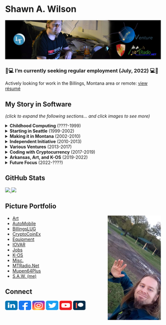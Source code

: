 # Shawn A. Wilson

[![Banner](https://github.com/lannocc/lannocc/raw/main/banner.png)](https://github.com/lannocc)

### 🙋💻 I’m currently seeking regular employment (July, 2022) 💻🙋

Actively looking for work in the Billings, Montana area or remote: [view résumé](https://github.com/lannocc/lannocc/blob/main/resume-lannocc-billings2022.pdf)


## My Story in Software

*(click to expand the following sections... and click images to see more)*


<details>
<summary><b>Childhood Computing</b> (????-1999)</summary>

#### BASIC Beginnings
<a title="View Equipment" href="https://github.com/lannocc/lannocc/blob/main/equipment/README.md"><img align="right" src="https://github.com/lannocc/lannocc/raw/main/equipment/2021-01-06(5).jpg" width="200"></a>
TRS-80, Commodore 64, Atari 520 ST... these are the machines of my childhood. Even for the time, they were by no means modern. I remember drooling over 386 and 486 computers when I spied them in a store-front window, but I knew we couldn't afford them. Even though plenty of games existed, that's not what was included in the hand-me-down tech that I was still gracious to receive. What was included were manuals, lots of manuals. So if this 10-year-old boy was going find anything interesting to do with these computers, he was going to have to write it himself! That's when I learned BASIC and thus began what was to be a life-long interest in programming.

#### Jump into Java
Sometime during my freshman and sophomore years of high school, I took two programming courses at the local junior college. Although these were just intoroductory classes, they finally exposed me to some "real" programming languages: C and C++. I excelled during class but they left me wanting more. When I was 15 or 16, that time when most teenagers are busy earning their driver's license and procuring a car, I bought a computer instead. That is, I ordered it piecemeal from about 10 different companies straight out of Computer Shopper magazine. And it worked! Finally, I had a "modern" machine: Cyrix P200+ CPU and 32MB RAM.

Fresh from the programming classes and with a decent computer, it was time to dig in. Just one problem: I couldn't afford the sorts of tools we used in class (Boreland C compiler). Anyways, there was this new language similar to C++ I was hearing about -- Java. It was getting a lot of buzz and I wanted to make my own web page applet. So I got the book: "Teach Yourself Java in 24 Hours." That single source (tools included!) was all I needed to jump into Java 1.0 programming... and set me on a course of work for the next decade and beyond!
</details>


<details>
<summary><b>Starting in Seattle</b> (1999-2002)</summary>

#### University of Washington
<p>
<a title="View Jobs" href="https://github.com/lannocc/lannocc/blob/main/jobs/README.md"><img align="right" src="https://github.com/lannocc/lannocc/raw/main/jobs/uw.jpg" width="200"></a>
My junior and senior high school years were spent almost entirely at the local community college, thanks to Washington State's "Running Start" program which covered the tuition. However, after graduating in 1999 I did have a small amount of money, enough to cover first year at university, so I applied and was accepted to University of Washington.
</p>
<p>
<a title="View Jobs" href="https://github.com/lannocc/lannocc/blob/main/jobs/README.md"><img align="right" src="https://github.com/lannocc/lannocc/raw/main/jobs/uw-marygates.jpg" width="200"></a>
Shortly after beginning studies at U.W. in the fall of '99, I took an on-campus student job with the university's Computing & Communications department. Though starting in a junior technical support position, I soon moved up to providing account support to university staff. It was during this time I met some amazing people and was there during the grand opening of Mary Gates Hall (presented by Bill Gates) -- our new workplace. At U.W. was also where I was first introduced to Unix systems, and after installing Red Hat Linux 6 on my own computer and joining the local Linux User's Group, I was hooked!
</p>

#### HCM International and Meta4: From Lake Washington to Madrid
<p>
It was after my first year at university that I was faced with a difficult choice: stay in school and go into debt, or attempt to get that ideal job which was the main reason I was in school, but without finishing first. I did the latter in October, 2000 when I was hired on at HCM (Human Capital Management) as their youngest ever hire!
</p>
<p>
<a title="View Jobs" href="https://github.com/lannocc/lannocc/blob/main/jobs/README.md"><img align="right" src="https://github.com/lannocc/lannocc/raw/main/jobs/hcm.gif"></a>
HCM was a great place to work, in the beautiful Leschi Park area of Seattle right on the shore of Lake Washington. Specializing in HR software for Fortune 500 companies, we built tools for things like employee satisfaction surveys and complete benefits management. As an international organization, I performed work on defining and coding standards for localization (language, dates, currency, etc.) of our web services.
</p>
<p>
<a title="View Jobs" href="https://github.com/lannocc/lannocc/blob/main/jobs/README.md"><img align="right" src="https://github.com/lannocc/lannocc/raw/main/jobs/meta4.jpg" width="200"></a>
When HCM partnered with a Spanish company called Meta4, we began to use some of their tools including a JSP tag library. Unfortunately, problems were found in the implementation which we were unable to get resolution on until I identified the root causes by working through the decompiled output of the provided Java classes. This work was vital to our production and significant enough that HCM flew myself and one other developer out to Madrid for two weeks so that we could advise and oversee the solution to our satisfaction. What an amazing experience for 19-year-old me!
</p>
</details>


<details>
<summary><b>Making it in Montana</b> (2002-2010)</summary>

#### ATM Express
<p>
<a title="View Jobs" href="https://github.com/lannocc/lannocc/blob/main/jobs/README.md"><img align="right" src="https://github.com/lannocc/lannocc/raw/main/jobs/atmr.gif"></a>
It was early 2002 and HCM was struggling to keep us paid on time, apparently just one of many victims succumbing to the after-effects of the dot-com bubble. But thanks to my membership on the SeaJUG (Seattle Java User's Group) mailing list, I was pointed in a new direction: a company called ATM Express in Billings, Montana was hiring. ATM Express had recently transitioned from ASP to a Java-based MVC framework for their ATMReports.com web offering and were seeking to add another developer to their team. I had nothing holding me back in Seattle so they flew me out for an interview and weekend stay in Montana and I immediately fell in love with the place.
</p>
<p>
<a title="View Jobs" href="https://github.com/lannocc/lannocc/blob/main/jobs/README.md"><img align="right" src="https://github.com/lannocc/lannocc/raw/main/jobs/inc500.jpg" width="200"><img align="right" src="https://github.com/lannocc/lannocc/raw/main/jobs/atme.png"></a>
At ATM Express I was able to work through some real challenges and grow as a developer. We were recognized two years in a row by Inc. 500 as the largest privately-held ATM distributor in the U.S. At the time, the organization was small enough that I worked on all areas of our software: from core MVC framework, data modeling, web-based reporting and step-by-step wizards, to direct client-server data feeds with financial institutions and ATM event messaging encapsulation.
</p>

#### Payment Alliance
<p>
<a title="View Jobs" href="https://github.com/lannocc/lannocc/blob/main/jobs/README.md"><img align="right" src="https://github.com/lannocc/lannocc/raw/main/jobs/pai.gif"></a>
My work at ATM Express was long term and satisfying, so when we merged with a company called Payment Alliance I played a significant role bringing the two sides of the business (ATM and bankcard/point-of-sale) together into a single cohesive web platform. This started with a week spent in West Palm Beach, Florida gathering requirements for PAI's side of the business and culminated with the development of a new internal event-driven billing system following standard double-entry general accounting principles and PCI compliance. I ultimately left once the major tasks of merging were completed in order to pursue my own business interests but continued to do work for PAI for a couple more years as an independent contractor.
</p>
<p>
In April, 2021, <a href="https://github.com/lannocc/lannocc/blob/main/jobs/Brink%E2%80%99s%20Acquires%20Largest%20Privately%20Owned%20Provider%20of%20ATM%20Services%20in%20the%20U.S..pdf">PAI was acquired by Brink's for $213 million</a>.
</p>
</details>


<details>
<summary><b>Independent Initiative</b> (2010-2013)</summary>

#### Billings Linux Users Group & Others
<p>
Even while I had regular employment it was still important to me to play a part in the larger community, so I joined the BillingsLUG shortly after moving to Montana. Through this group I met some wonderful people and learned about useful technology and techniques. By personally organizing and presenting at a number of meetings I was able to give back by sharing my own experiences.
</p>
<p>
<i>On January 16, 2013, myself and others in the BillingsLUG were interviewed for a segment about Linux on the local NBC affiliate KULR-8 News @ 10:</i>
</p>
<p>
<a title="Play Video" href="https://user-images.githubusercontent.com/11672586/179314377-f9d87440-a702-478e-928f-e2ec55e388ec.mp4"><img src="https://github.com/lannocc/lannocc/raw/main/blug/LANNOCC-BLUG-KULR8.png"></a>
</p>
<p>
Aside from the BillingsLUG, I also participated in the BillingsJUG (Java User's Group), MTSpace, TecNet, the first TEDxBillings, and was local Billings organizer for the MT Programmers Meetup group.
</p>

#### IOVAR: A Web Development Platform
<p>
<a title="View IOVAR Images" href="https://github.com/lannocc/lannocc/blob/main/iovar/README.md"><img src="https://github.com/lannocc/lannocc/raw/main/iovar/Screen%20Shot%202018-12-30%20at%207.20.33%20AM.png" align="right" width="40%"><img src="https://github.com/lannocc/lannocc/raw/main/iovar/logo.png" width="20%" align="right"></a>
In 2011, I started writing code for what was to become the largest project I've ever independently undertaken. The idea was simple, but profound: a web development platform which follows Unix design principles. As a well-defined and multi-platform "systems" language, Java was chosen for the core. Data would be encapsulated as XML, and XSLT used to present it on the web or terminal. Simple BASH-like shell scripts tie it all together.
</p>
<p>
<a title="IOVAR Web Platform and Shell" href="https://github.com/lannocc/iovar">
  <img src="https://github-readme-stats.vercel.app/api/pin/?username=lannocc&repo=iovar" width="55%">
</a>
</p>
<p>
Although still not considered "complete", the IOVAR platform did mature enough that it was ultimately used in production for a number of websites, including MTRadio.Net (more on that in the next section).
</p>
</details>


<details>
<summary><b>Various Ventures</b> (2013-2017)</summary>

#### MTRadio.Net Internet Broadcasting
<p>
<a title="View MTRadio.Net Images" href="https://github.com/lannocc/lannocc/blob/main/mtradio/README.md"><img src="https://github.com/lannocc/lannocc/raw/main/mtradio/2021-01-05(7).jpg" align="right" width="24%"><img src="https://github.com/lannocc/lannocc/raw/main/mtradio/2021-01-06(11).jpg" width="70%"></a>
</p>
<p>
On the afternoon of November 5, 2013, a friend mentioned to me how he was interested in starting a podcast. I replied that I had always had a passing interest in broadcasting, so how hard could it be? He left to have a couple drinks at the nearby pub and upon his return we were ready to go live with a cheap microphone, Shoutcast stream, and simple website player. Thus began a four-year immensely entertaining adventure in broadcasting!
</p>
<p>
MTRadio.Net blossomed into a full-fledged custom broadcasting platform built on top of the IOVAR platform and other open-source tools. The custom player presented an image rotation of the currently playing artist over a backdrop of the town/city they were from. Focused on Montana talent, we engineered and aired a number of weekly live radio shows, curated playlists of a number of local bands, and sponsored some small local concerts.
</p>

#### Arduinos and A.I. with Alpha Griffin
<p>
<a title="View AutoMobile Images" href="https://github.com/lannocc/lannocc/blob/main/automobile/README.md"><img src="https://github.com/lannocc/lannocc/raw/main/automobile/20170125_112036.jpg" align="right" width="33%"></a>
I met <a href="https://github.com/ruckusist">Eric Petersen</a> when he was a guest on MTRadio.Net's The IntelScanner show and it wasn't long before we were chatting about technology and his Arduino-based rover project. This was my first introduction to Arduino technology but we quickly found we made a good team and were able to push a number of projects forward. Our small team came to be known as Alpha Griffin and we developed working prototypes for a rover, quad-rotor UAV, and remote control system all running our own proprietary software platform named AutoMobile.
</p>
<p>
<i>On October 21, 2015, Eric and I live-streamed our AutoMobile presentation to the Billings Montana Programmers Meetup:</i>
</p>
<p>
<a title="Play Video" href="https://youtu.be/aZwKoMAQq0c"><img src="https://github.com/lannocc/lannocc/raw/main/automobile/AlphaGriffin-AutoMobile-MTP.png"></a>
</p>
<p>
Beyond Arduinos, Alpha Griffin continues to develop technology in the areas of IoT devices, A.I. (artificial neural networks), financial trading, and more.
</p>

#### Together with Virgo Venture
<p>
With all the R&D involved with the above (IOVAR, MTRadio.Net, Alpha Griffin), and the more personal time that they consumed, there was an increasing necessity to attempt to commercialize this work and streamline development. Virgo Venture was formed for this purpose. Though ultimately unsuccessful, the attempt is now immortalized in our first and only edition of the newsletter known as Virgin Alamanac:
</p>
<p>
<img title="Virgin Almanac" src="https://github.com/lannocc/lannocc/raw/main/virgin_almanac.png">
</p>
</details>


<details>
<summary><b>Coding with Cryptocurrency</b> (2017-2019)</summary>
<p>
Bitcoin went public in 2009, and sometime in the first couple years of its operation is when I heard about it. It piqued my interest because I was also thinking deeply about concepts of money and currency at the time, but when I came to understand more about the energy requirements for its operation I began to disregard it since it was not compatible with my ideals.
</p>

#### CryptoCoinEx
<p>
Fast-forward to spring 2017 and the landscape of cryptocurrency and blockchain technology was now very different than its early years. Specifically, the rise of the Ethereum computing platform was fascinating to me, so I began to dig deeper into the growing plethora of projects and start some small-scale trading.
</p>
<p>
Because I'm a programmer, not a financial trader, I spent a few months through the summer just learning the fundamentals of fintech and developing my own tool to help me out which I call CryptoCoinEx (short for Cryptocurrency Coin Exchanging). It's separated into a client-server model with a Python client utilizing the Qt GUI toolkit communicating with a server-side process with SQL database.
</p>

#### Auditing Aventus
(details soon)

#### Bitcoin Cash Tokens
(details soon)
<a title="Tokens for Bitcoin Cash" href="https://github.com/AlphaGriffin/orbit">
  <img src="https://github-readme-stats.vercel.app/api/pin/?username=AlphaGriffin&repo=orbit">
</a>

@@BitcoinABC@@
</details>


<details>
<summary><b>Arkansas, Art, and K-OS</b> (2019-2022)</summary>
<a title="See all Art" href="https://github.com/lannocc/lannocc/blob/main/art/README.md">
<img title="k5" src="https://github.com/lannocc/lannocc/raw/main/art/k5.png">
<img title="k4" src="https://github.com/lannocc/lannocc/raw/main/art/k4.png" width="27%">
<img title="k3" src="https://github.com/lannocc/lannocc/raw/main/art/k3.png" width="40%">
<img title="k7" src="https://github.com/lannocc/lannocc/raw/main/art/k7.png" width="30%">
</a>
</details>


<details>
<summary><b>Future Focus</b> (2022-????)</summary>
<p>
I am actively looking for work in the Billings, Montana area or remote: [view résumé](https://github.com/lannocc/lannocc/blob/main/resume-lannocc-billings2022.pdf)
</p>
</details>


## GitHub Stats

<a href="https://github.com/lannocc?tab=repositories">
  <img src="https://github-readme-stats.vercel.app/api/top-langs/?username=lannocc&langs_count=6&layout=compact&exclude_repo=bitcoin-abc" width="44%">
  <img src="https://github-readme-stats.vercel.app/api?username=lannocc&show_icons=true&theme=moltack&include_all_commits=true&count_private=true" width="53%">
</a>

<!-- [![trophy](https://github-profile-trophy.vercel.app/?username=lannocc&theme=matrix&columns=-1)](https://github.com/lannocc) -->

<!-- [![View Counter](https://komarev.com/ghpvc/?username=lannocc&color=blueviolet)](https://github.com/lannocc) -->


## Picture Portfolio

<a title="See SAW" href="https://github.com/lannocc/lannocc/blob/main/me/README.md"><img alt="S.A.W." src="https://github.com/lannocc/lannocc/raw/main/me/received_685931809239101.jpeg" align="right" width="172"></a>

- [Art](https://github.com/lannocc/lannocc/blob/main/art/README.md)
- [AutoMobile](https://github.com/lannocc/lannocc/blob/main/automobile/README.md)
- [BillingsLUG](https://github.com/lannocc/lannocc/blob/main/blug/README.md)
- [CryptoCoinEx](https://github.com/lannocc/lannocc/blob/main/cryptocoinex/README.md)
- [Equipment](https://github.com/lannocc/lannocc/blob/main/equipment/README.md)
- [IOVAR](https://github.com/lannocc/lannocc/blob/main/iovar/README.md)
- [Jobs](https://github.com/lannocc/lannocc/blob/main/jobs/README.md)
- [K-OS](https://github.com/lannocc/lannocc/blob/main/k-os/README.md)
- [Misc.](https://github.com/lannocc/lannocc/blob/main/misc/README.md)
- [MTRadio.Net](https://github.com/lannocc/lannocc/blob/main/mtradio/README.md)
- [Mupen64Plus](https://github.com/lannocc/lannocc/blob/main/mupen64plus/README.md)
- [S.A.W. (me)](https://github.com/lannocc/lannocc/blob/main/me/README.md)


## Connect

<a title="lannocc on LinkedIn" href="https://linkedin.com/in/lannocc" target="blank"><img align="center" src="https://github.com/edent/SuperTinyIcons/raw/master/images/svg/linkedin.svg" height="30" width="40" /></a>
<a title="lannocc on Facebook" href="https://facebook.com/lannocc" target="blank"><img align="center" src="https://github.com/edent/SuperTinyIcons/raw/master/images/svg/facebook.svg" height="30" width="40" /></a>
<a title="lannocc on Instagram" href="https://instagram.com/lannocc" target="blank"><img align="center" src="https://github.com/edent/SuperTinyIcons/raw/master/images/svg/instagram.svg" height="30" width="40" /></a>
<a title="lannocc on Twitter" href="https://twitter.com/lannocc" target="blank"><img align="center" src="https://github.com/edent/SuperTinyIcons/raw/master/images/svg/twitter.svg" height="30" width="40" /></a>
<a title="lannocc on YouTube" href="https://youtube.com/lannocc" target="blank"><img align="center" src="https://github.com/edent/SuperTinyIcons/raw/master/images/svg/youtube.svg" height="30" width="40" /></a>
<a title="lannocc on Patreon" href="https://patreon.com/lannocc" target="blank"><img align="center" src="https://github.com/edent/SuperTinyIcons/raw/master/images/svg/patreon.svg" height="30" width="40" /></a>

